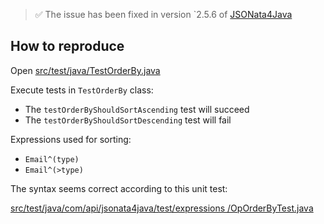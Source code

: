 > ✅ The issue has been fixed in version `2.5.6 of [JSONata4Java](https://github.com/IBM/JSONata4Java)

## How to reproduce

Open [src/test/java/TestOrderBy.java](src/test/java/TestOrderBy.java)

Execute tests in `TestOrderBy` class:

* The `testOrderByShouldSortAscending` test will succeed
* The `testOrderByShouldSortDescending` test will fail

Expressions used for sorting:

* `Email^(type)`
* `Email^(>type)`

The syntax seems correct according to this unit test:

[src/test/java/com/api/jsonata4java/test/expressions
/OpOrderByTest.java](https://github.com/IBM/JSONata4Java/blob/master/src/test/java/com/api/jsonata4java/test/expressions/OpOrderByTest.java)
